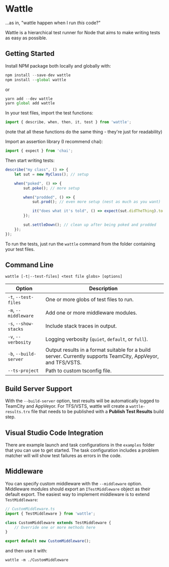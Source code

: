 # Wattle
...as in, "wattle happen when I run _this_ code?"

Wattle is a hierarchical test runner for Node that aims to make writing tests as easy as possible.

## Getting Started
Install NPM package both locally and globally with:

```js
npm install --save-dev wattle
npm install --global wattle
```

or

```js
yarn add --dev wattle
yarn global add wattle
```

In your test files, import the test functions:

```js
import { describe, when, then, it, test } from 'wattle';
```

(note that all these functions do the same thing - they're just for readability)

Import an assertion library (I recommend chai):

```js
import { expect } from 'chai';
```

Then start writing tests:

```js
describe("my class", () => {
    let sut = new MyClass(); // setup

    when("poked", () => {
        sut.poke(); // more setup

        when("prodded", () => {
            sut.prod(); // even more setup (nest as much as you want)

            it("does what it's told", () => expect(sut.didTheThing).to.be.true);
        });

        sut.settleDown(); // clean up after being poked and prodded
    });
});
```

To run the tests, just run the `wattle` command from the folder containing your test files.


## Command Line
```
wattle [-t|--test-files] <test file globs> [options]
```

Option                 |Description
-----------------------|-----------
`-t`, `--test-files`   | One or more globs of test files to run.
`-m`, `--middleware`   | Add one or more middleware modules.
`-s`, `--show-stacks`  | Include stack traces in output.
`-v`, `--verbosity`    | Logging verbosity (`quiet`, `default`, or `full`).
`-b`, `--build-server` | Output results in a format suitable for a build server. Currently supports TeamCity, AppVeyor, and TFS/VSTS.
`--ts-project`         | Path to custom tsconfig file.

## Build Server Support
With the `--build-server` option, test results will be automatically logged to TeamCity and AppVeyor. For TFS/VSTS, wattle will create a `wattle-results.trx` file that needs to be published with a **Publish Test Results** build step.

## Visual Studio Code Integration
There are example launch and task configurations in the `examples` folder that you can use to get started. The task configuration includes a problem matcher will will show test failures as errors in the code.

## Middleware
You can specify custom middleware with the `--middleware` option. Middleware modules should export an `ITestMiddleware` object as their default export. The easiest way to implement middleware is to extend `TestMiddleware`:

```ts
// CustomMiddleware.ts
import { TestMiddleware } from 'wattle';

class CustomMiddleware extends TestMiddleware {
    // Override one or more methods here
}

export default new CustomMiddleware();
```

and then use it with:
```
wattle -m ./CustomMiddleware
```